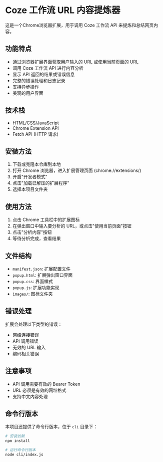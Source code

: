 # Coze 工作流 URL 内容提炼器

这是一个Chrome浏览器扩展，用于调用 Coze 工作流 API 来提炼和总结网页内容。

## 功能特点

- 通过浏览器扩展界面获取用户输入的 URL 或使用当前页面的 URL
- 调用 Coze 工作流 API 进行内容分析
- 显示 API 返回的结果或错误信息
- 完整的错误处理和日志记录
- 支持异步操作
- 美观的用户界面

## 技术栈

- HTML/CSS/JavaScript
- Chrome Extension API
- Fetch API (HTTP 请求)

## 安装方法

1. 下载或克隆本仓库到本地
2. 打开 Chrome 浏览器，进入扩展管理页面 (chrome://extensions/)
3. 开启"开发者模式"
4. 点击"加载已解压的扩展程序"
5. 选择本项目文件夹

## 使用方法

1. 点击 Chrome 工具栏中的扩展图标
2. 在弹出窗口中输入要分析的 URL，或点击"使用当前页面"按钮
3. 点击"分析内容"按钮
4. 等待分析完成，查看结果

## 文件结构

- `manifest.json`: 扩展配置文件
- `popup.html`: 扩展弹出窗口界面
- `popup.css`: 界面样式
- `popup.js`: 扩展功能实现
- `images/`: 图标文件夹

## 错误处理

扩展会处理以下类型的错误：
- 网络连接错误
- API 调用错误
- 无效的 URL 输入
- 编码相关错误

## 注意事项

- API 调用需要有效的 Bearer Token
- URL 必须是有效的网址格式
- 支持中文内容处理

## 命令行版本

本项目还提供了命令行版本，位于 `cli` 目录下：

```bash
# 安装依赖
npm install

# 运行命令行版本
node cli/index.js
``` 